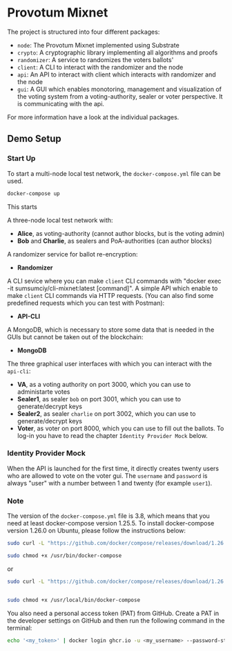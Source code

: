 # Provotum Mixnet

The project is structured into four different packages:

- `node`: The Provotum Mixnet implemented using Substrate
- `crypto`: A cryptographic library implementing all algorithms and proofs
- `randomizer`: A service to randomizes the voters ballots'
- `client`: A CLI to interact with the randomizer and the node
- `api`: An API to interact with client which interacts with randomizer and the node
- `gui`: A GUI which enables monotoring, management and visualization of the voting system from a voting-authority, sealer or voter perspective. It is communicating with the api. 

For more information have a look at the individual packages.

## Demo Setup

### Start Up

To start a multi-node local test network, the `docker-compose.yml` file can be used.

```bash
docker-compose up
```

This starts 

A three-node local test network with:
- **Alice**, as voting-authority (cannot author blocks, but is the voting admin)
- **Bob** and **Charlie**, as sealers and PoA-authorities (can author blocks)

A randomizer service for ballot re-encryption:
- **Randomizer**

A CLI sevice where you can make `client` CLI commands with "docker exec -it sumsumciy/cli-mixnet:latest [command]". A simple API which enable to make `client` CLI commands via HTTP requests. (You can also find some predefined requests which you can test with Postman):
- **API-CLI**

A MongoDB, which is necessary to store some data that is needed in the GUIs but cannot be taken out of the blockchain:
- **MongoDB**

The three graphical user interfaces with which you can interact with the `api-cli`:
- **VA**, as a voting authority on port 3000, which you can use to administarte votes
- **Sealer1**, as sealer `bob` on port 3001, which you can use to generate/decrypt keys
- **Sealer2**, as sealer `charlie` on port 3002, which you can use to generate/decrypt keys
- **Voter**, as voter on port 8000, which you can use to fill out the ballots. To log-in you have to read the chapter `Identity Provider Mock` below.


### Identity Provider Mock

When the API is launched for the first time, it directly creates twenty users who are allowed to vote on the voter gui. The `username` and `password` is always "user" with a number between 1 and twenty (for example `user1`).

### Note
The version of the `docker-compose.yml` file is 3.8, which means that you need at least docker-compose version 1.25.5. To install docker-compose version 1.26.0 on Ubuntu, please follow the instructions below:

```bash
sudo curl -L "https://github.com/docker/compose/releases/download/1.26.0/docker-compose-$(uname -s)-$(uname -m)" -o /usr/bin/docker-compose

sudo chmod +x /usr/bin/docker-compose
```
or

```bash
sudo curl -L "https://github.com/docker/compose/releases/download/1.26.0/docker-compose-$(uname -s)-$(uname -m)" -o /usr/local/bin/docker-compose


sudo chmod +x /usr/local/bin/docker-compose
```
You also need a personal access token (PAT) from GitHub. Create a PAT in the developer settings on GitHub and then run the following command in the terminal:

```bash
echo '<my_token>' | docker login ghcr.io -u <my_username> --password-stdin
```
